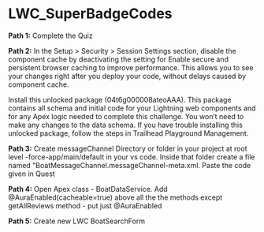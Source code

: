 # LWC_SuperBadgeCodes
 
**Path 1:** Complete the Quiz

**Path 2:**
In the Setup > Security > Session Settings section, disable the component cache by deactivating the setting for Enable secure and persistent browser caching to improve performance. This allows you to see your changes right after you deploy your code, without delays caused by component cache.

Install this unlocked package (04t6g000008ateoAAA). This package contains all schema and initial code for your Lightning web components and for any Apex logic needed to complete this challenge. You won’t need to make any changes to the data schema. If you have trouble installing this unlocked package, follow the steps in Trailhead Playground Management.

**Path 3:** Create messageChannel Directory or folder in your project at root level -force-app/main/default in your vs code.
Inside that folder create a file named "BoatMessageChannel.messageChannel-meta.xml. Paste the code given in Quest

**Path 4:** Open Apex class -  BoatDataService. Add @AuraEnabled(cacheable=true) above all the the methods except getAllReviews method - put just @AuraEnabled 

**Path 5:** Create new LWC BoatSearchForm



